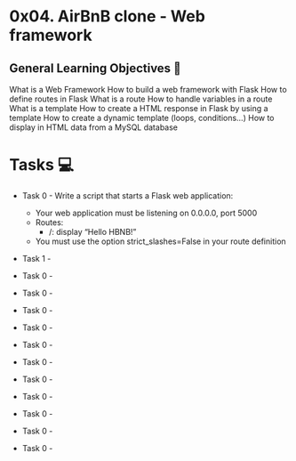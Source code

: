 # 0x04. AirBnB clone - Web framework

## General Learning Objectives :page_with_curl:

What is a Web Framework
How to build a web framework with Flask
How to define routes in Flask
What is a route
How to handle variables in a route
What is a template
How to create a HTML response in Flask by using a template
How to create a dynamic template (loops, conditions…)
How to display in HTML data from a MySQL database

# Tasks :computer:

* Task 0 - Write a script that starts a Flask web application:
    - Your web application must be listening on 0.0.0.0, port 5000
    - Routes:
        - /: display “Hello HBNB!”
    - You must use the option strict_slashes=False in your route definition

* Task 1 - 

* Task 0 - 
* Task 0 - 
* Task 0 - 
* Task 0 - 
* Task 0 - 
* Task 0 - 
* Task 0 - 
* Task 0 - 
* Task 0 - 
* Task 0 - 
* Task 0 - 
